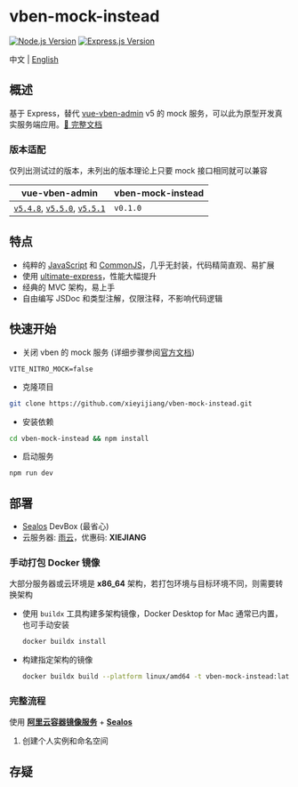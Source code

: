 # vben-mock-instead

[![Node.js Version](https://img.shields.io/badge/Node.js-20%2B-brightgreen.svg?logo=node.js&logoColor=white)](https://nodejs.org/) [![Express.js Version](https://img.shields.io/badge/Express.js-4.16%2B-white.svg?logo=express&logoColor=white)](https://expressjs.com/)

中文 | [English](./README.en-US.md)

## 概述

基于 Express，替代 [vue-vben-admin](https://github.com/vbenjs/vue-vben-admin) v5 的 mock 服务，可以此为原型开发真实服务端应用。[🔗 完整文档](https://flowus.cn/xieyijiang/share/f40fb799-cd13-4a51-8f69-e656ddd7db9c?code=3DSYE7)

### 版本适配

仅列出测试过的版本，未列出的版本理论上只要 mock 接口相同就可以兼容

| vue-vben-admin                                               | vben-mock-instead |
| ------------------------------------------------------------ | ----------------- |
| [`v5.4.8`](https://github.com/vbenjs/vue-vben-admin/releases/tag/v5.4.8), [`v5.5.0`](https://github.com/vbenjs/vue-vben-admin/releases/tag/v5.5.0), [`v5.5.1`](https://github.com/vbenjs/vue-vben-admin/releases/tag/v5.5.1) | `v0.1.0`          |

## 特点

- 纯粹的 [JavaScript](https://developer.mozilla.org/zh-CN/docs/Web/JavaScript) 和 [CommonJS](https://nodejs.cn/api/modules.html)，几乎无封装，代码精简直观、易扩展
- 使用 [ultimate-express](https://github.com/dimdenGD/ultimate-express)，性能大幅提升
- 经典的 MVC 架构，易上手
- 自由编写 JSDoc 和类型注解，仅限注释，不影响代码逻辑

## 快速开始

- 关闭 vben 的 mock 服务 (详细步骤参阅[官方文档](https://doc.vben.pro/guide/essentials/server.html#关闭-mock-服务))

```
VITE_NITRO_MOCK=false
```

- 克隆项目

```bash
git clone https://github.com/xieyijiang/vben-mock-instead.git
```

- 安装依赖

```bash
cd vben-mock-instead && npm install
```

- 启动服务

```bash
npm run dev
```

## 部署
- [Sealos](https://cloud.sealos.run/?uid=gUbGwlEZuk) DevBox (最省心)
- 云服务器: [雨云](https://www.rainyun.com/XIEJIANG_)，优惠码: **XIEJIANG**

### 手动打包 Docker 镜像 

大部分服务器或云环境是 **x86_64** 架构，若打包环境与目标环境不同，则需要转换架构

- 使用 `buildx` 工具构建多架构镜像，Docker Desktop for Mac 通常已内置，也可手动安装

  ```bash
  docker buildx install
  ```

- 构建指定架构的镜像

  ```bash
  docker buildx build --platform linux/amd64 -t vben-mock-instead:latest .
  ```

### 完整流程

使用 [**阿里云容器镜像服务**](https://cr.console.aliyun.com/) + [**Sealos**](https://cloud.sealos.run/?uid=gUbGwlEZuk)

1. 创建个人实例和命名空间

## 存疑

